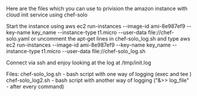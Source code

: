 Here are the files which you can use to privision the amazon instance with cloud init service using chef-solo 

Start the instance using
aws ec2 run-instances --image-id ami-8e987ef9 --key-name key_name --instance-type t1.micro --user-data file://chef-solo.yaml
or
uncomment the apt-get lines in chef-solo_log.sh and type
aws ec2 run-instances --image-id ami-8e987ef9 --key-name key_name --instance-type t1.micro --user-data file://chef-solo_log.sh

Connect via ssh and enjoy looking at the log at /tmp/init.log 

Files:
chef-solo_log.sh  - bash script with one way of logging (exec and tee ) 
chef-solo_log2.sh  - bash script with another way of logging ("&>> log_file" - after every command)
